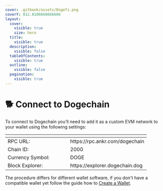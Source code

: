 ```yaml
---
cover: .gitbook/assets/Dogefi.png
coverY: 812.8106666666666
layout:
  cover:
    visible: true
    size: hero
  title:
    visible: true
  description:
    visible: false
  tableOfContents:
    visible: true
  outline:
    visible: false
  pagination:
    visible: true
---
```


# 🐕 Connect to Dogechain

To connect to Dogechain you'll need to add it as a custom EVM network to your wallet using the following settings:

<table><thead><tr><th width="186"></th><th></th></tr></thead><tbody><tr><td>RPC URL:</td><td>https://rpc.ankr.com/dogechain</td></tr><tr><td>Chain ID:</td><td>2000</td></tr><tr><td>Currency Symbol:</td><td>DOGE</td></tr><tr><td>Block Explorer:</td><td>https://explorer.dogechain.dog</td></tr></tbody></table>

The procedure differs for different wallet software, if you don't have a compatible wallet yet follow the guide how to [Create a Wallet](chewyswap-intro/get-started/create-a-wallet.md).

